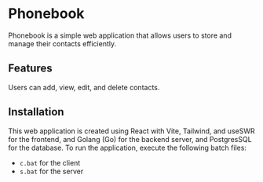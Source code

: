 # Phonebook

Phonebook is a simple web application that allows users to store and manage their contacts efficiently.

## Features

Users can add, view, edit, and delete contacts.

## Installation

This web application is created using React with Vite, Tailwind, and useSWR for the frontend, and Golang (Go) for the backend server, and PostgresSQL for the database. 
To run the application, execute the following batch files:

- `c.bat` for the client
- `s.bat` for the server
